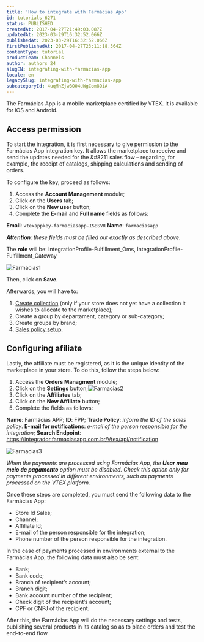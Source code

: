 ```yaml
---
title: 'How to integrate with Farmácias App'
id: tutorials_6271
status: PUBLISHED
createdAt: 2017-04-27T21:49:03.087Z
updatedAt: 2023-03-29T16:32:52.066Z
publishedAt: 2023-03-29T16:32:52.066Z
firstPublishedAt: 2017-04-27T23:11:18.364Z
contentType: tutorial
productTeam: Channels
author: authors_24
slugEN: integrating-with-farmacias-app
locale: en
legacySlug: integrating-with-farmacias-app
subcategoryId: 4uqMnZjwBO04uWgCom8QiA
---
```


The Farmácias App is a mobile marketplace certified by VTEX. It is available for iOS and Android.

## Access permission

To start the integration, it is first necessary to give permission to the Farmácias App integration key. It allows the marketplace to receive and send the updates needed for the &#8211 sales flow – regarding, for example, the receipt of catalogs, shipping calculations and sending of orders.

To configure the key, proceed as follows:

1. Access the **Account Management** module;
2. Click on the **Users** tab;
3. Click on the **New user** button;
4. Complete the **E-mail** and **Full name** fields as follows:

**Email**: `vtexappkey-farmaciasapp-ISBSVR`
**Name**: `farmaciasapp`

_**Attention**: these fields must be filled out exactly as described above._

The **role** will be: IntegrationProfile-Fulfillment_Oms, IntegrationProfile-Fulfillment_Gateway

![Farmacias1](//images.contentful.com/alneenqid6w5/2rkEOHXVIEk4q8WiOWCsSs/46449655d8c76e01903a29ec6ed5492d/Farmacias1.png)

Then, click on **Save**.

Afterwards, you will have to:

1. [Create collection](http://help.vtex.com/en/tutorial/creating-a-product-collection/) (only if your store does not yet have a collection it wishes to allocate to the marketplace);
2. Create a group by departament, category or sub-category;
3. Create groups by brand;
4. [Sales policy setup](http://help.vtex.com/en/tutorial/configuring-a-marketplace-sales-policy/).

## Configuring afiliate

Lastly, the affiliate must be registered, as it is the unique identity of the marketplace in your store. To do this, follow the steps below:

1. Access the **Orders Managment** module;
2. Click on the **Settings** button;![Farmacias2](//images.contentful.com/alneenqid6w5/7Mekt0KzpmaS4M4uoEu2kC/d0b13138a044072b6ba2c7c89808eacc/Farmacias2.png)
3. Click on the **Affiliates** tab;
4. Click on the **New Affiliate** button;
5. Complete the fields as follows:

**Name**: Farmácias APP;
**ID**: FPP;
**Trade Policy**: _inform the ID of the sales policy_.
**E-mail for notifications**: _e-mail of the person responsible for the integration_;
**Search Endpoint**: https://integrador.farmaciasapp.com.br/Vtex/api/notification

![Farmacias3](//images.contentful.com/alneenqid6w5/6pnQjxLuhO8cUogU6oYoig/953a840b59416974f9a3baeff39d47cd/Farmacias3.png)

_When the payments are processed using Farmácias App, the **Usar meu meio de pagamento** option must be disabled. Check this option only for payments processed in different environments, such as payments processed on the VTEX platform._

Once these steps are completed, you must send the following data to the Farmácias App:

- Store Id Sales;
- Channel;
- Affiliate Id;
- E-mail of the person responsible for the integration;
- Phone number of the person responsible for the integration.

In the case of payments processed in environments external to the Farmácias App, the following data must also be sent:

- Bank;
- Bank code;
- Branch of recipient’s account;
- Branch digit;
- Bank account number of the recipient;
- Check digit of the recipient’s account;
- CPF or CNPJ of the recipient.

After this, the Farmácias App will do the necessary settings and tests, publishing several products in its catalog so as to place orders and test the end-to-end flow.
